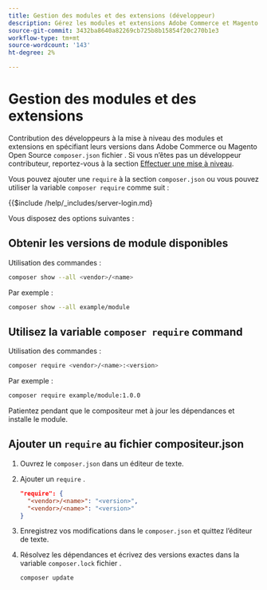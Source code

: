 ```yaml
---
title: Gestion des modules et des extensions (développeur)
description: Gérez les modules et extensions Adobe Commerce et Magento Open Source à l’aide de l’interface de ligne de commande et du gestionnaire de modules du compositeur.
source-git-commit: 3432ba8640a82269cb725b8b15854f20c270b1e3
workflow-type: tm+mt
source-wordcount: '143'
ht-degree: 2%

---
```



# Gestion des modules et des extensions

Contribution des développeurs à la mise à niveau des modules et extensions en spécifiant leurs versions dans Adobe Commerce ou Magento Open Source `composer.json` fichier . Si vous n’êtes pas un développeur contributeur, reportez-vous à la section [Effectuer une mise à niveau](../implementation/perform-upgrade.md).

Vous pouvez ajouter une `require` à la section `composer.json` ou vous pouvez utiliser la variable `composer require` comme suit :

{{$include /help/_includes/server-login.md}

Vous disposez des options suivantes :

## Obtenir les versions de module disponibles

Utilisation des commandes :

```bash
composer show --all <vendor>/<name>
```

Par exemple :

```bash
composer show --all example/module
```

## Utilisez la variable `composer require` command

Utilisation des commandes :

```bash
composer require <vendor>/<name>:<version>
```

Par exemple :

```bash
composer require example/module:1.0.0
```

Patientez pendant que le compositeur met à jour les dépendances et installe le module.

## Ajouter un `require` au fichier compositeur.json

1. Ouvrez le `composer.json` dans un éditeur de texte.

1. Ajouter un `require` .

   ```json
   "require": {
     "<vendor>/<name>": "<version>",
     "<vendor>/<name>": "<version>"
   }
   ```

1. Enregistrez vos modifications dans le `composer.json` et quittez l’éditeur de texte.

1. Résolvez les dépendances et écrivez des versions exactes dans la variable `composer.lock` fichier .

   ```bash
   composer update
   ```
